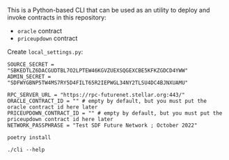 This is a Python-based CLI that can be used as an utility to deploy and invoke
contracts in this repository:
- `oracle` contract
- `priceupdown` contract

Create `local_settings.py`:

```
SOURCE_SECRET = "SBKEDTLZ6DACGUDTBL7O2LPTEW46KGVZUEXSQGEXCBE5KFKZGDCD4YWW"
ADMIN_SECRET = "SDFWYGBNP5TW4MS7RY5D4FILT65R2IEPWGL34NY2TLSU4DC4BJNXUAMU"

RPC_SERVER_URL = "https://rpc-futurenet.stellar.org:443/"
ORACLE_CONTRACT_ID = "" # empty by default, but you must put the oracle contract id here later
PRICEUPDOWN_CONTRACT_ID = "" # empty by default, but you must put the priceupdown contract id here later
NETWORK_PASSPHRASE = "Test SDF Future Network ; October 2022"
```

```
poetry install

./cli --help
```
